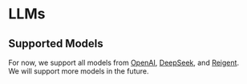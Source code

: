 # LLMs

## Supported Models
For now, we support all models from [OpenAI](https://openai.com/), [DeepSeek](https://www.deepseek.com/), and [Reigent](https://reisearch.box).  
We will support more models in the future.
